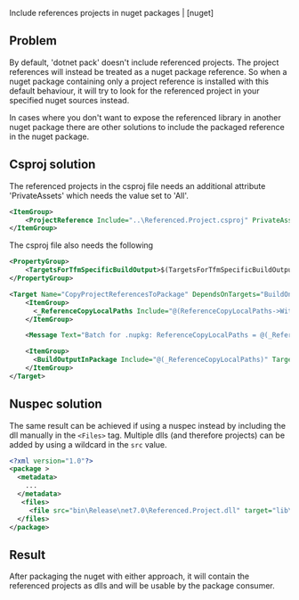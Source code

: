 Include references projects in nuget packages | [nuget]

## Problem

By default, 'dotnet pack' doesn't include referenced projects. The project references will instead be treated as a nuget package reference. So when a nuget package containing only a project reference is installed with this default behaviour, it will try to look for the referenced project in your specified nuget sources instead. 

In cases where you don't want to expose the referenced library in another nuget package there are other solutions to include the packaged reference in the nuget package.

## Csproj solution

The referenced projects in the csproj file needs an additional attribute 'PrivateAssets' which needs the value set to 'All'.

```xml
<ItemGroup>
    <ProjectReference Include="..\Referenced.Project.csproj" PrivateAssets="All" />
</ItemGroup>
```

The csproj file also needs the following 

```xml
<PropertyGroup>
    <TargetsForTfmSpecificBuildOutput>$(TargetsForTfmSpecificBuildOutput);CopyProjectReferencesToPackage</TargetsForTfmSpecificBuildOutput>
</PropertyGroup>

<Target Name="CopyProjectReferencesToPackage" DependsOnTargets="BuildOnlySettings;ResolveReferences">
    <ItemGroup>
      <_ReferenceCopyLocalPaths Include="@(ReferenceCopyLocalPaths->WithMetadataValue('ReferenceSourceTarget', 'ProjectReference')->WithMetadataValue('PrivateAssets', 'All'))"/>
    </ItemGroup>

    <Message Text="Batch for .nupkg: ReferenceCopyLocalPaths = @(_ReferenceCopyLocalPaths), ReferenceCopyLocalPaths.DestinationSubDirectory = %(_ReferenceCopyLocalPaths.DestinationSubDirectory) Filename = %(_ReferenceCopyLocalPaths.Filename) Extension = %(_ReferenceCopyLocalPaths.Extension)" Importance="High" Condition="'@(_ReferenceCopyLocalPaths)' != ''" />

    <ItemGroup>
      <BuildOutputInPackage Include="@(_ReferenceCopyLocalPaths)" TargetPath="%(_ReferenceCopyLocalPaths.DestinationSubDirectory)"/>
    </ItemGroup>
</Target>
```


## Nuspec solution

The same result can be achieved if using a nuspec instead by including the dll manually in the `<Files>` tag. Multiple dlls (and therefore projects) can be added by using a wildcard in the `src` value.

```xml
<?xml version="1.0"?>
<package >
  <metadata>
    ...
  </metadata>
   <files>
     <file src="bin\Release\net7.0\Referenced.Project.dll" target="lib\net7.0" />
  </files>
</package>
```

## Result

After packaging the nuget with either approach, it will contain the referenced projects as dlls and will be usable by the package consumer.